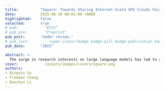 ```yaml
---
title:          "Square: Towards Sharing Internet-Scale GPU Clouds Fairly and Efficiently"
date:           2025-08-30 00:01:00 +0800
highlighted:    false
selected:       true
# pub:            "ECCV"
# pub_pre:        "Preprint"
pub_post:       'Under review.'
# pub_last:       ' <span class="badge badge-pill badge-publication badge-success">Spotlight</span>'
pub_date:       "2025"

abstract: >-
  The surge in research interests on large language models has led to a significant increase in the demand for GPU computing power, and users increasingly lease GPUs from cloud service providers across multiple datacenters, due to exorbitant costs and limited availability when acquiring high-end GPUs. As multiple users share GPU-powered servers hosted by multiple datacenters in the cloud to train their models, network traffic from their training workloads shares the same inter-datacenter network topology across the Internet, which is often suboptimal with respect to both bandwidth utilization and fairness across the users. In this paper, we design and implement Square, a new system framework that allows multiple users to share the inter-datacenter network topology fairly and efficiently. Square is theoretically sound, as it is built upon the rigorous yet surprising formulation of a linear optimization problem based on the mathematical theory of network coding, and the solution of such a problem constitutes a complete and optimal plan of fairly routing and transmitting traffic in the inter-datacenter network. We have evaluated our implementation of Square using an experimental testbed with our own real-world highly performant implementation developed from scratch using the Rust programming language, and show that it has outperformed competing alternatives by a substantial margin.
cover:            /assets/images/covers/square.png
authors:
- Ningxin Su
- Freeman Cheng
- Baochun Li
---
```

